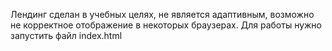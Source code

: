 Лендинг сделан в учебных целях, не является адаптивным, возможно не корректное отображение в некоторых браузерах.
Для работы нужно запустить файл index.html
